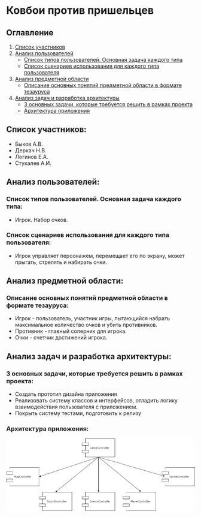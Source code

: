 # Ковбои против пришельцев
## Оглавление 
1. [Список участников](#Список_участников)
2. [Анализ пользователей](#Анализ_пользователей)
    - [Список типов пользователей. Основная задача каждого типа](#Список_типов_пользователей)
    - [Список сценариев использования для каждого типа пользователя](#Список_типов_пользователей)
3. [Анализ предметной области](#Анализ_предметной_области)
    - [Описание основных понятий предметной области в формате тезауруса](#Предметная_область)
4. [Анализ задач и разработка архитектуры](#Анализ_задач)
    - [3 основных задачи, которые требуется решить в рамках проекта](#3_основных_задачи)
    - [Архитектура приложения](#Архитектура_приложения)
## Список участников:<a name="Список_участников"></a>
- Быков А.В.
- Деркач Н.В.
- Логинов Е.А.
- Стукалев А.И.
## Анализ пользователей:<a name="Анализ_пользователей"></a>
### Список типов пользователей. Основная задача каждого типа:<a name="Список_типов_пользователей"></a>
- Игрок. Набор очков.
### Список сценариев использования для каждого типа пользователя:<a name="Список_сценариев"></a>
- Игрок управляет персонажем, перемещает его по экрану, может прыгать, стрелять и набирать очки.
## Анализ предметной области:<a name="Анализ_предметной_области"></a>
### Описание основных понятий предметной области в формате тезауруса:<a name="Предметная_область"></a>
- Игрок - пользователь, участник игры, пытающийся набрать максимальное количество очков и убить противников.
- Противник - главный соперник для игрока.
- Очки - счетчик достижений игрока.

## Анализ задач и разработка архитектуры:<a name="Анализ_задач"></a>
### 3 основных задачи, которые требуется решить в рамках проекта:<a name="3_основных_задачи"></a>
- Создать прототип дизайна приложения
- Реализовать систему классов и интерфейсов, отладить логику взаимодействия пользователя с приложением.
- Покрыть систему тестами, подготовить к релизу
### Архитектура приложения:<a name="Архитектура_приложения"></a>
<img src="diagramm.png" />
